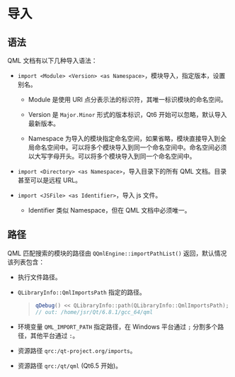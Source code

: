 # 导入

## 语法

QML 文档有以下几种导入语法：

- `import <Module> <Version> <as Namespace>`，模块导入，指定版本，设置别名。

  - Module 是使用 URI 点分表示法的标识符，其唯一标识模块的命名空间。

  - Version 是 `Major.Minor` 形式的版本标识，Qt6 开始可以忽略，默认导入最新版本。

  - Namespace 为导入的模块指定命名空间，如果省略，模块直接导入到全局命名空间中。可以将多个模块导入到同一个命名空间中。命名空间必须以大写字母开头。可以将多个模块导入到同一个命名空间中。

- `import <Directory> <as Namespace>`，导入目录下的所有 QML 文档。目录甚至可以是远程 URL。

- `import <JSFile> <as Identifier>`，导入 js 文件。

  - Identifier 类似 Namespace，但在 QML 文档中必须唯一。

## 路径

QML 匹配搜索的模块的路径由 `QQmlEngine::importPathList()` 返回，默认情况该列表包含：

- 执行文件路径。

- `QLibraryInfo::QmlImportsPath` 指定的路径。

  > ```cpp
  > qDebug() << QLibraryInfo::path(QLibraryInfo::QmlImportsPath);
  > // out: /home/jsr/Qt/6.8.1/gcc_64/qml
  > ```

- 环境变量 `QML_IMPORT_PATH` 指定路径，在 Windows 平台通过 `;` 分割多个路径，其他平台通过 `:`。

- 资源路径 `qrc:/qt-project.org/imports`。

- 资源路径 `qrc:/qt/qml` (Qt6.5 开始)。
